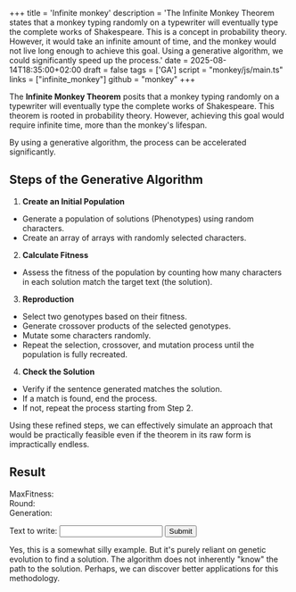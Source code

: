 +++
title = 'Infinite monkey'
description = 'The Infinite Monkey Theorem states that a monkey typing randomly on a typewriter will eventually type the complete works of Shakespeare. This is a concept in probability theory. However, it would take an infinite amount of time, and the monkey would not live long enough to achieve this goal. Using a generative algorithm, we could significantly speed up the process.'
date = 2025-08-14T18:35:00+02:00
draft = false
tags = ['GA']
script = "monkey/js/main.ts"
links = ["infinite_monkey"]
github = "monkey"
+++

The **Infinite Monkey Theorem** posits that a monkey typing randomly on a
typewriter will eventually type the complete works of Shakespeare. This theorem
is rooted in probability theory. However, achieving this goal would require
infinite time, more than the monkey's lifespan.

By using a generative algorithm, the process can be accelerated significantly.

## Steps of the Generative Algorithm

1. **Create an Initial Population**
- Generate a population of solutions (Phenotypes) using random characters.
- Create an array of arrays with randomly selected characters.

2. **Calculate Fitness**
- Assess the fitness of the population by counting how many characters in each
solution match the target text (the solution).

3. **Reproduction**
- Select two genotypes based on their fitness.
- Generate crossover products of the selected genotypes.
- Mutate some characters randomly.
- Repeat the selection, crossover, and mutation process until the population is fully recreated.

4. **Check the Solution**
- Verify if the sentence generated matches the solution.
- If a match is found, end the process.
- If not, repeat the process starting from Step 2.

Using these refined steps, we can effectively simulate an approach that would
be practically feasible even if the theorem in its raw form is impractically
endless.

## Result

<style>
  .letter {
    font-family: monospace;
    font-size: 2em;
    font-weight: light;
    display: inline-block;
    width: 1em;
  }
  .letter-good {
    font-family: monospace;
    font-size: 2em;
    font-weight: bold;
    display: inline-block;
    width: 1em;
  }
</style>

<div>
<div id="result-string"> </div>
<div>MaxFitness: <span id="maxFitness"></span></div>
<div>Round: <span id="round"></span></div>
<div>Generation: <span id="count-string"></span></div>

<label for="targetInput">Text to write:</label>
<input type="text" id="target">
<input type="submit" id="targetSubmit" value="Submit">
</div>

Yes, this is a somewhat silly example. But it's purely reliant on genetic
evolution to find a solution. The algorithm does not inherently "know" 
the path to the solution. Perhaps, we can discover better applications 
for this methodology.
